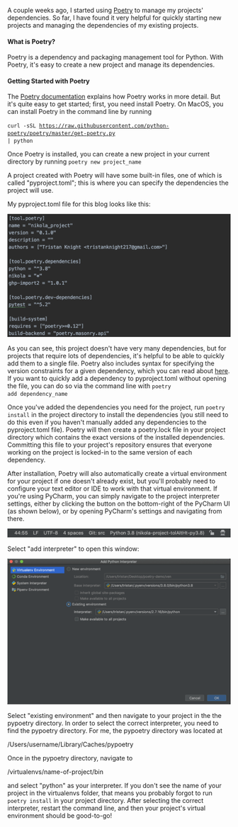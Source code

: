 <!--
.. title: Using Poetry to Manage Dependencies in Python
.. slug: using-poetry-to-manage-dependencies-in-python
.. date: 2020-02-18 12:28:43 UTC+01:00
.. tags: 
.. category: 
.. link: 
.. description: 
.. type: text
-->

A couple weeks ago, I started using [Poetry](https://python-poetry.org/) to
manage my projects' dependencies. So far, I have found it very helpful for quickly starting new projects and managing the dependencies of 
my existing projects. 

#### What is Poetry?

Poetry is a dependency and packaging management tool for Python. With Poetry,
it's easy to create a new project and manage its dependencies. 

#### Getting Started with Poetry

The [Poetry documentation](https://python-poetry.org/docs/) explains how Poetry works in more detail. But it's quite easy to get started; first, you need 
install Poetry. On MacOS, you can install Poetry in the command line by running 

<code>curl -sSL https://raw.githubusercontent.com/python-poetry/poetry/master/get-poetry.py | python </code>

Once Poetry is installed, you can create a new project in your 
 current directory by running <code>poetry new project_name</code>

A project created with Poetry will have some built-in files, one of which is 
called "pyproject.toml"; this is where you can specify the dependencies the project will use.

My pyproject.toml file for this blog looks like this: 

<img src="/images/pyprojecttoml.png" width="800" />

As you can see, this project doesn't have very many dependencies, but for projects that require lots of dependencies,
it's helpful to be able to quickly add them to a single file. Poetry also includes syntax for specifying the 
version constraints for a given dependency, which you can read 
about [here](https://python-poetry.org/docs/dependency-specification/). If you want to quickly add a dependency to 
pyproject.toml without opening the file, you can do so via the command line with <code>poetry add dependency_name</code>

Once you've added the dependencies you need for the project, run <code>poetry install</code>
in the project directory to install the dependencies (you still need to do this even if you haven't manually 
added any dependencies to the pyproject.toml file). Poetry will then create a poetry.lock file in your project
directory which contains the exact versions of the installed dependencies. Committing this file to your project's
repository ensures that everyone working on the project is locked-in to the same version of each
dependency.

After installation, Poetry will also automatically create a virtual environment for your project
if one doesn't already exist, but you'll probably need to configure your text editor or IDE to work with 
that virtual environment. If you're using PyCharm, you can simply navigate to the project interpreter settings,
either by clicking the button on the bottom-right of the PyCharm UI (as shown below), 
or by opening PyCharm's settings and navigating from there. 

<img src="/images/bottomright.png" width="600" />

Select "add interpreter" to open this window:

<img src="/images/addinterpreter.png" width="800" />
 
Select "existing environment" and then navigate to your project in the the pypoetry directory.
In order to select the correct interpreter, you need to find the pypoetry directory. 
For me, the pypoetry directory was located at 

/Users/username/Library/Caches/pypoetry 

Once in the pypoetry directory, navigate to 

/virtualenvs/name-of-project/bin 

and select "python" as your interpreter. If you don't see the name of your project in the virtualenvs folder,
 that means you probably forgot to run <code>poetry install</code> in your project directory. After selecting the correct
 interpreter, restart the command line, and then your project's virtual environment should be good-to-go! 